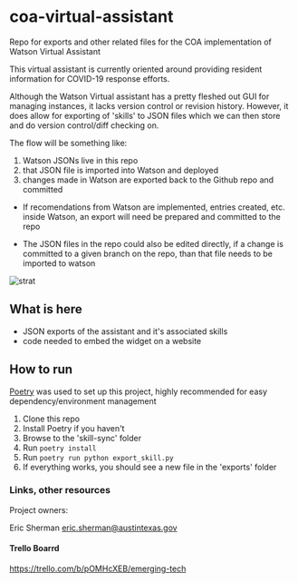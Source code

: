 # coa-virtual-assistant

Repo for exports and other related files for the COA implementation of Watson Virtual Assistant

This virtual assistant is currently oriented around providing resident information for COVID-19 response efforts.

Although the Watson Virtual assistant has a pretty fleshed out GUI for managing instances, it lacks version control or revision history. However, it does allow for exporting of 'skills' to JSON files which we can then store and do version control/diff checking on.

The flow will be something like:

1. Watson JSONs live in this repo
1. that JSON file is imported into Watson and deployed
1. changes made in Watson are exported back to the Github repo and committed

- If recomendations from Watson are implemented, entries created, etc. inside Watson, an export will need be prepared and committed to the repo

- The JSON files in the repo could also be edited directly, if a change is committed to a given branch on the repo, than that file needs to be imported to watson

![strat](https://user-images.githubusercontent.com/10539855/79008780-bb9e3180-7b23-11ea-9e50-369264f2a778.png)

## What is here

- JSON exports of the assistant and it's associated skills
- code needed to embed the widget on a website

## How to run

[Poetry](https://python-poetry.org/docs/) was used to set up this project, highly recommended for easy dependency/environment management

1. Clone this repo
1. Install Poetry if you haven't
1. Browse to the 'skill-sync' folder
1. Run `poetry install`
1. Run `poetry run python export_skill.py`
1. If everything works, you should see a new file in the 'exports' folder

### Links, other resources

Project owners:

Eric Sherman
eric.sherman@austintexas.gov

#### Trello Boarrd

https://trello.com/b/pOMHcXEB/emerging-tech
